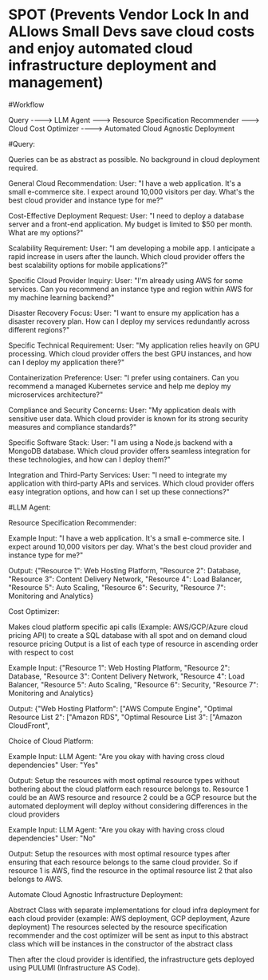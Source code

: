 # SPOT (Prevents Vendor Lock In and ALlows Small Devs save cloud costs and enjoy automated cloud infrastructure deployment and management)


#Workflow



Query ----> LLM Agent ---> Resource Specification Recommender ---> Cloud Cost Optimizer ----> Automated Cloud Agnostic Deployment




#Query:




Queries can be as abstract as possible. No background in cloud deployment required.

General Cloud Recommendation:
User: "I have a web application. It's a small e-commerce site. I expect around 10,000 visitors per day. What's the best cloud provider and instance type for me?"

Cost-Effective Deployment Request:
User: "I need to deploy a database server and a front-end application. My budget is limited to $50 per month. What are my options?"

Scalability Requirement:
User: "I am developing a mobile app. I anticipate a rapid increase in users after the launch. Which cloud provider offers the best scalability options for mobile applications?"

Specific Cloud Provider Inquiry:
User: "I'm already using AWS for some services. Can you recommend an instance type and region within AWS for my machine learning backend?"

Disaster Recovery Focus:
User: "I want to ensure my application has a disaster recovery plan. How can I deploy my services redundantly across different regions?"

Specific Technical Requirement:
User: "My application relies heavily on GPU processing. Which cloud provider offers the best GPU instances, and how can I deploy my application there?"

Containerization Preference:
User: "I prefer using containers. Can you recommend a managed Kubernetes service and help me deploy my microservices architecture?"

Compliance and Security Concerns:
User: "My application deals with sensitive user data. Which cloud provider is known for its strong security measures and compliance standards?"

Specific Software Stack:
User: "I am using a Node.js backend with a MongoDB database. Which cloud provider offers seamless integration for these technologies, and how can I deploy them?"

Integration and Third-Party Services:
User: "I need to integrate my application with third-party APIs and services. Which cloud provider offers easy integration options, and how can I set up these connections?"




#LLM Agent:


Resource Specification Recommender:

Example Input: "I have a web application. It's a small e-commerce site. I expect around 10,000 visitors per day. What's the best cloud provider and instance type for me?"

Output:        {"Resource 1": Web Hosting Platform,
                "Resource 2": Database,
                "Resource 3": Content Delivery Network,
                "Resource 4": Load Balancer,
                "Resource 5": Auto Scaling,
                "Resource 6": Security,
                "Resource 7": Monitoring and Analytics} 




                

                
Cost Optimizer:

Makes cloud platform specific api calls (Example: AWS/GCP/Azure cloud pricing API) to create a SQL database with all spot and on demand cloud resource pricing
Output is a list of each type of resource in ascending order with respect to cost

Example Input: {"Resource 1": Web Hosting Platform,
                "Resource 2": Database,
                "Resource 3": Content Delivery Network,
                "Resource 4": Load Balancer,
                "Resource 5": Auto Scaling,
                "Resource 6": Security,
                "Resource 7": Monitoring and Analytics} 

Output: {"Web Hosting Platform": ["AWS Compute Engine", 
         "Optimal Resource List 2": ["Amazon RDS",
         "Optimal Resource List 3": ["Amazon CloudFront",



Choice of Cloud Platform:

Example Input:
LLM Agent: "Are you okay with having cross cloud dependencies"
User: "Yes"

Output:
Setup the resources with most optimal resource types without bothering about the cloud platform each resource belongs to. Resource 1 could be an AWS resource and resource 2 could be a GCP resource but the automated deployment will deploy without considering differences in the cloud providers

Example Input: 
LLM Agent: "Are you okay with having cross cloud dependencies"
User: "No"

Output:
Setup the resources with most optimal resource types after ensuring that each resource belongs to the same cloud provider. So if resource 1 is AWS, find the resource in the optimal resource list 2 that also belongs to AWS. 



Automate Cloud Agnostic Infrastructure Deployment:

Abstract Class with separate implementations for cloud infra deployment for each cloud provider (example: AWS deployment, GCP deployment, Azure deployment)
The resources selected by the resource specification recommender and the cost optimizer will be sent as input to this abstract class which will be instances in the constructor of the abstract class

Then after the cloud provider is identified, the infrastructure gets deployed using PULUMI (Infrastructure AS Code). 






